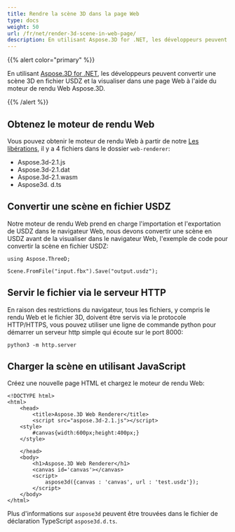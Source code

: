 ```yaml
---
title: Rendre la scène 3D dans la page Web
type: docs
weight: 50
url: /fr/net/render-3d-scene-in-web-page/
description: En utilisant Aspose.3D for .NET, les développeurs peuvent rendre une image pour afficher une image réaliste du modèle 3D, avec ou sans l'arrière-plan, les textures, les ombres améliorés et également ajuster la taille de l'image.
---
```

{{% alert color="primary" %}}

En utilisant [Aspose.3D for .NET](https://products.aspose.com/3d/net/), les développeurs peuvent convertir une scène 3D en fichier USDZ et la visualiser dans une page Web à l'aide du moteur de rendu Web Aspose.3D.

{{% /alert %}}

##  **Obtenez le moteur de rendu Web**

Vous pouvez obtenir le moteur de rendu Web à partir de notre [Les libérations](https://releases.aspose.com/3d/net/), il y a 4 fichiers dans le dossier `web-renderer`:

* Aspose.3d-2.1.js
* Aspose.3d-2.1.dat
* Aspose.3d-2.1.wasm
* Aspose3d. d.ts


##  **Convertir une scène en fichier USDZ**
Notre moteur de rendu Web prend en charge l'importation et l'exportation de USDZ dans le navigateur Web, nous devons convertir une scène en USDZ avant de la visualiser dans le navigateur Web, l'exemple de code pour convertir la scène en fichier USDZ:

```
using Aspose.ThreeD;

Scene.FromFile("input.fbx").Save("output.usdz");
```


##  **Servir le fichier via le serveur HTTP**

En raison des restrictions du navigateur, tous les fichiers, y compris le rendu Web et le fichier 3D, doivent être servis via le protocole HTTP/HTTPS, vous pouvez utiliser une ligne de commande python pour démarrer un serveur http simple qui écoute sur le port 8000:

```
python3 -m http.server
```

##  **Charger la scène en utilisant JavaScript**

Créez une nouvelle page HTML et chargez le moteur de rendu Web:

```
<!DOCTYPE html>
<html>
    <head>
        <title>Aspose.3D Web Renderer</title>
        <script src="aspose.3d-2.1.js"></script>
    <style>
        #canvas{width:600px;height:400px;}
    </style>

    </head>
    <body>
        <h1>Aspose.3D Web Renderer</h1>
        <canvas id='canvas'></canvas>
        <script>
            aspose3d({canvas : 'canvas', url : 'test.usdz'});
        </script>
    </body>
</html>
```

Plus d'informations sur `aspose3d` peuvent être trouvées dans le fichier de déclaration TypeScript `aspose3d.d.ts`.
